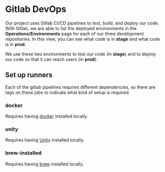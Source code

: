 # Gitlab DevOps

Our project uses Gitlab CI/CD pipelines to test, build, and deploy our code. With Gitlab, we are able to list the deployed environments in the **Operations/Environments** page for each of our three development repositories. In this view, you can see what code is in **stage** and what code is in **prod**.

We use these two environments to test our code \(in **stage**\) and to deploy our code so that it can reach users \(in **prod**\).

## Set up runners

Each of the gitlab pipelines requires different dependencies, so there are tags on these jobs to indicate what kind of setup is required.

### docker

Requires having [docker](https://docs.docker.com/get-docker/) installed locally.

### unity

Requires having [Unity](https://unity3d.com/get-unity/download) installed locally.

### brew-installed

Requires having [brew](https://brew.sh) installed locally.



